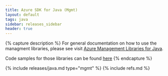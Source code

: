 ```yaml
---
title: Azure SDK for Java (Mgmt)
layout: default
tags: java
sidebar: releases_sidebar
header: true
---
```

{% capture description %} 
For general documentation on how to use the managment libraries, please see visit [Azure Management Libraries for Java](https://aka.ms/azsdk/java/mgmt). 

Code samples for those libraries can be found [here](https://github.com/Azure/azure-sdk-for-java/blob/master/sdk/resourcemanager/docs/SAMPLE.md)
{% endcapture %}

{% include releases/java.md type="mgmt" %}
{% include refs.md %}
